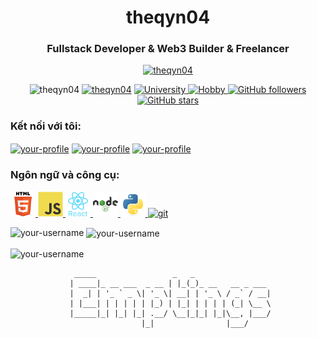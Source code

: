 <h1 align="center">theqyn04</h1>
<h3 align="center">Fullstack Developer & Web3 Builder & Freelancer</h3>

<p align="center">
  <a href="https://github.com/ryo-ma/github-profile-trophy">
    <img src="https://github-profile-trophy.vercel.app/?username=theqyn04&theme=onedark&column=7" alt="theqyn04" />
  </a>
</p>

<p align="center">
  <img src="https://komarev.com/ghpvc/?username=theqyn04&label=Profile%20views&color=0e75b6&style=flat" alt="theqyn04" /> 
  <a href="https://twitter.com/your-profile"><img src="https://img.shields.io/twitter/follow/your-profile?logo=twitter&style=for-the-badge" alt="theqyn04" /></a>
  
  <!-- Thẻ University -->
  <a href="https://github.com/theqyn04">
    <img src="https://img.shields.io/badge/University-FPTU-blue?style=flat&logo=graduation-cap" alt="University" />
  </a>
  
  <!-- Thẻ Hobby -->
  <a href="https://github.com/theqyn04">
    <img src="https://img.shields.io/badge/Hobby-Japanese_Culture-green?style=flat&logo=gamepad" alt="Hobby" />
  </a>
  
  <!-- Thẻ Follow -->
  <a href="https://github.com/theqyn04?tab=followers">
    <img src="https://img.shields.io/github/followers/theqyn04?color=yellow&label=Follow&logo=github&style=flat" alt="GitHub followers" />
  </a>
  
  <!-- Thẻ Star -->
  <a href="https://github.com/theqyn04?tab=repositories">
    <img src="https://img.shields.io/github/stars/theqyn04?color=orange&label=Stars&logo=github&style=flat" alt="GitHub stars" />
  </a>
</p>


<h3 align="left">Kết nối với tôi:</h3>
<p align="left">
  <a href="https://twitter.com/your-profile" target="blank"><img align="center" src="https://raw.githubusercontent.com/rahuldkjain/github-profile-readme-generator/master/src/images/icons/Social/twitter.svg" alt="your-profile" height="30" width="40" /></a>
  <a href="https://linkedin.com/in/your-profile" target="blank"><img align="center" src="https://raw.githubusercontent.com/rahuldkjain/github-profile-readme-generator/master/src/images/icons/Social/linked-in-alt.svg" alt="your-profile" height="30" width="40" /></a>
  <a href="https://fb.com/your-profile" target="blank"><img align="center" src="https://raw.githubusercontent.com/rahuldkjain/github-profile-readme-generator/master/src/images/icons/Social/facebook.svg" alt="your-profile" height="30" width="40" /></a>
</p>

<h3 align="left">Ngôn ngữ và công cụ:</h3>
<p align="left">
  <a href="https://www.w3.org/html/" target="_blank" rel="noreferrer"> <img src="https://raw.githubusercontent.com/devicons/devicon/master/icons/html5/html5-original-wordmark.svg" alt="html5" width="40" height="40"/> </a>
  <a href="https://developer.mozilla.org/en-US/docs/Web/JavaScript" target="_blank" rel="noreferrer"> <img src="https://raw.githubusercontent.com/devicons/devicon/master/icons/javascript/javascript-original.svg" alt="javascript" width="40" height="40"/> </a>
  <a href="https://reactjs.org/" target="_blank" rel="noreferrer"> <img src="https://raw.githubusercontent.com/devicons/devicon/master/icons/react/react-original-wordmark.svg" alt="react" width="40" height="40"/> </a>
  <a href="https://nodejs.org" target="_blank" rel="noreferrer"> <img src="https://raw.githubusercontent.com/devicons/devicon/master/icons/nodejs/nodejs-original-wordmark.svg" alt="nodejs" width="40" height="40"/> </a>
  <a href="https://www.python.org" target="_blank" rel="noreferrer"> <img src="https://raw.githubusercontent.com/devicons/devicon/master/icons/python/python-original.svg" alt="python" width="40" height="40"/> </a>
  <a href="https://git-scm.com/" target="_blank" rel="noreferrer"> <img src="https://www.vectorlogo.zone/logos/git-scm/git-scm-icon.svg" alt="git" width="40" height="40"/> </a>
</p>

<p><img align="left" src="https://github-readme-stats.vercel.app/api/top-langs?username=your-username&show_icons=true&locale=en&layout=compact&theme=onedark" alt="your-username" /></p>

<p>&nbsp;<img align="center" src="https://github-readme-stats.vercel.app/api?username=your-username&show_icons=true&locale=en&theme=onedark" alt="your-username" /></p>

<p><img align="center" src="https://github-readme-streak-stats.herokuapp.com/?user=your-username&theme=onedark" alt="your-username" /></p>

<div align="center">

```ascii
  _____                 _   _                 
 | ____|_ __ ___  _ __ | |_(_)_ __   __ _ ___ 
 |  _| | '_ ` _ \| '_ \| __| | '_ \ / _` / __|
 | |___| | | | | | |_) | |_| | | | | (_| \__ \
 |_____|_| |_| |_| .__/ \__|_|_| |_|\__, |___/
                 |_|                |___/     
